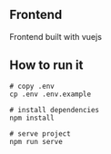 ## Frontend

Frontend built with vuejs

## How to run it
```
# copy .env
cp .env .env.example

# install dependencies
npm install

# serve project
npm run serve
```
